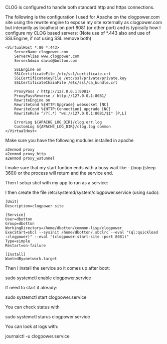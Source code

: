 CLOG is configured to handle both standard http and https connections.

The following is the configuration I used for Apache on the clogpower.com
site using the rewrite engine to expose my site externally as clogpower.com
but interanlly as localhost on port 8081 (or other port) and is typically
how I configure my CLOG based servers:
(Note use of *.443 also and use of SSLEngine, if not using SSL remove both)

```
<VirtualHost *:80 *:443>
    ServerName clogpower.com
    ServerAlias www.clogpower.com
    ServerAdmin david@botton.com

    SSLEngine on
    SSLCertificateFile /etc/ssl/certificate.crt
    SSLCertificateKeyFile /etc/ssl/private/private.key
    SSLCertificateChainFile /etc/ssl/ca_bundle.crt

    ProxyPass / http://127.0.0.1:8081/
    ProxyPassReverse / http://127.0.0.1:8081/
    RewriteEngine on
    RewriteCond %{HTTP:Upgrade} websocket [NC]
    RewriteCond %{HTTP:Connection} upgrade [NC]
    RewriteRule ^/?(.*) "ws://127.0.0.1:8081/$1" [P,L]

    ErrorLog ${APACHE_LOG_DIR}/clog.err.log
    CustomLog ${APACHE_LOG_DIR}/clog.log common
</VirtualHost>
```

Make sure you have the following modules installed in apache
```
a2enmod proxy
a2enmod proxy_http
a2enmod proxy_wstunnel
```

I make sure that my start funtion ends with a busy wait like - (loop (sleep 360))
or the process will return and the service end.

Then I setup sbcl with my app to run as a service:

I then create the file /etc/systemd/system/clogpower.service (using sudo):

```
[Unit]
Description=clogpower site

[Service]
User=dbotton
Group=dbotton
WorkingDirectory=/home/dbotton/common-lisp/clogpower
ExecStart=sbcl --sysinit /home/dbotton/.sbclrc --eval "(ql:quickload :clogpower)" --eval "(clogpower:start-site :port 8081)"
Type=simple
Restart=on-failure

[Install]
WantedBy=network.target
```

Then I install the service so it comes up after boot:

sudo systemctl enable clogpower.service

If need to start it already:

sudo systemctl start clogpower.service

You can check status with

sudo systemctl starus clogpower.service

You can look at logs with:

journalctl -u clogpower.service
